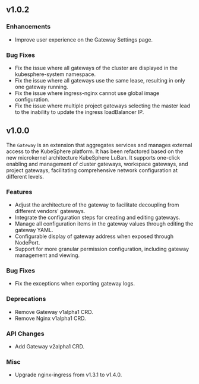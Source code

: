 <!---
Please do not delete this line of version tag
RELEASE_MARK v4.1.2 RELEASE_MARK
Please do not delete this line of version tag
-->

## v1.0.2

### Enhancements

- Improve user experience on the Gateway Settings page.

### Bug Fixes

- Fix the issue where all gateways of the cluster are displayed in the kubesphere-system namespace.
- Fix the issue where all gateways use the same lease, resulting in only one gateway running.
- Fix the issue where ingress-nginx cannot use global image configuration.
- Fix the issue where multiple project gateways selecting the master lead to the inability to update the ingress loadBalancer IP.

<!---
Please do not delete this line of version tag
RELEASE_MARK v4.1.0 RELEASE_MARK
Please do not delete this line of version tag
-->

## v1.0.0

The `Gateway` is an extension that aggregates services and manages external access to the KubeSphere platform. It has been refactored based on the new microkernel architecture KubeSphere LuBan. It supports one-click enabling and management of cluster gateways, workspace gateways, and project gateways, facilitating comprehensive network configuration at different levels.

### Features

- Adjust the architecture of the gateway to facilitate decoupling from different vendors' gateways.
- Integrate the configuration steps for creating and editing gateways.
- Manage all configuration items in the gateway values through editing the gateway YAML.
- Configurable display of gateway address when exposed through NodePort.
- Support for more granular permission configuration, including gateway management and viewing.

### Bug Fixes

- Fix the exceptions when exporting gateway logs.

### Deprecations

- Remove Gateway v1alpha1 CRD.
- Remove Nginx v1alpha1 CRD.

### API Changes

- Add Gateway v2alpha1 CRD.

### Misc

- Upgrade nginx-ingress from v1.3.1 to v1.4.0.